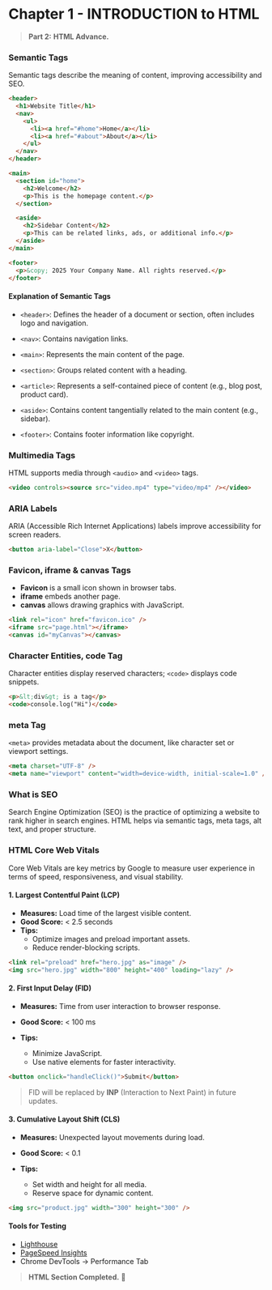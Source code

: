 # Chapter 1 - INTRODUCTION to HTML

> **Part 2:** **HTML Advance.**

### Semantic Tags

Semantic tags describe the meaning of content, improving accessibility and SEO.

```html
<header>
  <h1>Website Title</h1>
  <nav>
    <ul>
      <li><a href="#home">Home</a></li>
      <li><a href="#about">About</a></li>
    </ul>
  </nav>
</header>

<main>
  <section id="home">
    <h2>Welcome</h2>
    <p>This is the homepage content.</p>
  </section>

  <aside>
    <h2>Sidebar Content</h2>
    <p>This can be related links, ads, or additional info.</p>
  </aside>
</main>

<footer>
  <p>&copy; 2025 Your Company Name. All rights reserved.</p>
</footer>
```

#### Explanation of Semantic Tags

- `<header>`: Defines the header of a document or section, often includes logo and navigation.

- `<nav>`: Contains navigation links.

- `<main>`: Represents the main content of the page.

- `<section>`: Groups related content with a heading.

- `<article>`: Represents a self-contained piece of content (e.g., blog post, product card).

- `<aside>`: Contains content tangentially related to the main content (e.g., sidebar).

- `<footer>`: Contains footer information like copyright.

### Multimedia Tags

HTML supports media through `<audio>` and `<video>` tags.

```html
<video controls><source src="video.mp4" type="video/mp4" /></video>
```

### ARIA Labels

ARIA (Accessible Rich Internet Applications) labels improve accessibility for screen readers.

```html
<button aria-label="Close">X</button>
```

### Favicon, iframe & canvas Tags

- **Favicon** is a small icon shown in browser tabs.
- **iframe** embeds another page.
- **canvas** allows drawing graphics with JavaScript.

```html
<link rel="icon" href="favicon.ico" />
<iframe src="page.html"></iframe>
<canvas id="myCanvas"></canvas>
```

### Character Entities, code Tag

Character entities display reserved characters; `<code>` displays code snippets.

```html
<p>&lt;div&gt; is a tag</p>
<code>console.log("Hi")</code>
```

### meta Tag

`<meta>` provides metadata about the document, like character set or viewport settings.

```html
<meta charset="UTF-8" />
<meta name="viewport" content="width=device-width, initial-scale=1.0" />
```

### What is SEO

Search Engine Optimization (SEO) is the practice of optimizing a website to rank higher in search engines. HTML helps via semantic tags, meta tags, alt text, and proper structure.

### HTML Core Web Vitals

Core Web Vitals are key metrics by Google to measure user experience in terms of speed, responsiveness, and visual stability.

#### 1. Largest Contentful Paint (LCP)

- **Measures:** Load time of the largest visible content.
- **Good Score:** < 2.5 seconds
- **Tips:**
  - Optimize images and preload important assets.
  - Reduce render-blocking scripts.

```html
<link rel="preload" href="hero.jpg" as="image" />
<img src="hero.jpg" width="800" height="400" loading="lazy" />
```

#### 2. First Input Delay (FID)

- **Measures:** Time from user interaction to browser response.
- **Good Score:** < 100 ms
- **Tips:**

  - Minimize JavaScript.
  - Use native elements for faster interactivity.

```html
<button onclick="handleClick()">Submit</button>
```

> FID will be replaced by **INP** (Interaction to Next Paint) in future updates.

#### 3. Cumulative Layout Shift (CLS)

- **Measures:** Unexpected layout movements during load.
- **Good Score:** < 0.1
- **Tips:**

  - Set width and height for all media.
  - Reserve space for dynamic content.

```html
<img src="product.jpg" width="300" height="300" />
```

#### Tools for Testing

- [Lighthouse](https://developers.google.com/web/tools/lighthouse)
- [PageSpeed Insights](https://pagespeed.web.dev/)
- Chrome DevTools → Performance Tab

> **HTML Section Completed.** 🚀
